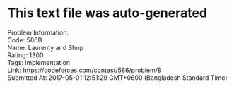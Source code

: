 # This text file was auto-generated  
  
Problem Information:  
Code: 586B  
Name: Laurenty and Shop  
Rating: 1300  
Tags: implementation  
Link: https://codeforces.com/contest/586/problem/B  
Submitted At: 2017-05-01 12:51:29 GMT+0600 (Bangladesh Standard Time)  
